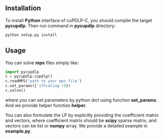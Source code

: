 ## Installation
To install **Python** interface of cuPDLP-C, you should compile the target **pycupdlp**. Then run command in **pycupdlp** directory:

```bash
python setup.py install
```
## Usage
You can solve **mps** files simply like:

```python
import pycupdlp
c = pycupdlp.cupdlp()
c.readMPS('path to your mps file')
c.set_params({'ifScaling':0})
c.solve()
```

where you can set parameters by python dict using function **set_params**. And we provide helper function **helper**.

You can also formulate the LP by explicitly providing the coefficient matrix and vectors, where coefficient matrix should be **scipy** sparse matrix, and vectors can be list or **numpy** array. We provide a detailed example in **example.py**.





